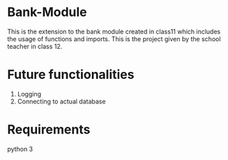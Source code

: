 # Bank-Module
This is the extension to the bank module created in class11 which includes the usage of functions and imports. This is the project given by the school teacher in class 12.

# Future functionalities
1) Logging
2) Connecting to actual database

# Requirements
python 3

